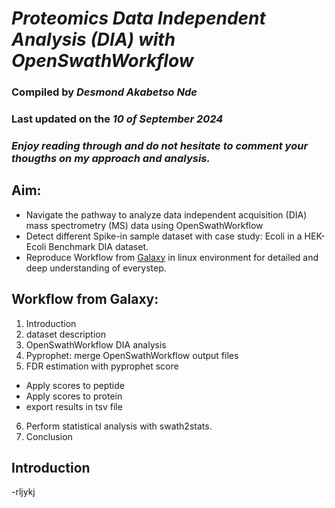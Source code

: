 # *Proteomics Data Independent Analysis (DIA) with OpenSwathWorkflow*

### Compiled by *Desmond Akabetso Nde* 
### Last updated on the *10 of September 2024* 
### *Enjoy reading through and do not hesitate to comment your thougths on my approach and analysis.*

## Aim: 
- Navigate the pathway to analyze data independent acquisition (DIA) mass spectrometry (MS) data using OpenSwathWorkflow
-  Detect different Spike-in sample dataset with case study: Ecoli in a HEK-Ecoli Benchmark DIA dataset.
- Reproduce Workflow from [Galaxy](https://usegalaxy.org/training-material/topics/proteomics/tutorials/DIA_Analysis_OSW/tutorial.html#hands-on-dia-analysis-using-openswathworkflow) in linux environment for detailed and deep understanding of everystep.
	
## Workflow from Galaxy:
1. Introduction
2. dataset description
3. OpenSwathWorkflow DIA analysis
4. Pyprophet: merge OpenSwathWorkflow output files
5. FDR estimation with pyprophet score
- Apply scores to peptide
- Apply scores to protein
- export results in tsv file
6. Perform statistical analysis with swath2stats.
7. Conclusion

## Introduction

-rljykj